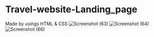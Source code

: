 # Travel-website-Landing_page
Made by usings HTML &amp; CSS
![Screenshot (63)](https://user-images.githubusercontent.com/97639152/218321501-9e340677-9ecd-43be-9f75-7eb31414731b.png)
![Screenshot (64)](https://user-images.githubusercontent.com/97639152/218321506-5bdd0e20-d092-4574-b7e1-cbcb58f15468.png)
![Screenshot (66)](https://user-images.githubusercontent.com/97639152/218321557-8180fbfe-d6c5-490d-802d-46a2fc41cef1.png)
